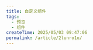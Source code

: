 ```yaml
---
title: 自定义组件
tags:
  - 预览
  - 组件
createTime: 2025/05/03 09:47:06
permalink: /article/2lunro1o/
---
```


<CustomComponent />
